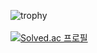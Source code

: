 ![trophy](https://github-profile-trophy.vercel.app/?username=sungyun-kim&) <br><br>
[![Solved.ac 프로필](http://mazassumnida.wtf/api/v2/generate_badge?boj=niforances)](https://solved.ac/niforances)

